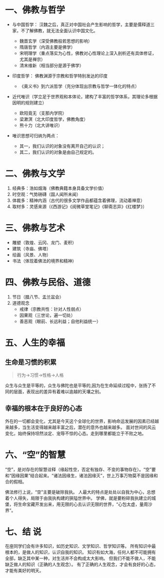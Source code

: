 # 一、佛教与哲学

- 与中国哲学：
  汉魏之后，真正对中国社会产生影响的哲学，主要是儒释道三家，不了解佛教，就无法全面认识中国文化。

  - 魏晋玄学（深受佛教般若思想的影响）
  - 隋唐哲学（内涵主要是佛学）
  - 宋明理学（重点落实为心性，佛教对心性理论上深入剖析还有具体修证，尤其是禅宗）
  - 清末维新（相当部分是源于佛学）

- 印度哲学：
  佛教渊源于宗教和哲学特别发达的印度

  - 《奥义书》到六派哲学（充分体现出宗教与哲学一体化的特点）

- 近代唯识（学立足于世界观和本体论，建构了丰富的哲学体系，其理论多根据因明的规则建立）

  - 欧阳竟无（支那内学院）
  - 梁漱溟（北大印度哲学，佛教角度）
  - 熊十力（北大讲唯识）

- 唯识思想可归纳为两点：
  - 其一，我们认识的对象没有离开自己的认识；
  - 其二，我们认识的对象是由自己规定的。

# 二、佛教与文学

1. 经典多：浩如烟海（佛教典籍本身具备文学价值）
2. 时空观：气势磅礴（国人闻所未闻）
3. 体裁多：精神内涵（古代的很多文学作品都蕴含着佛理，流动着禅意）
4. 取材多：灵感来源（《西游记》《阅微草堂笔记》《聊斋志异》《红楼梦》）

# 三、佛教与艺术

- 雕塑（敦煌、云冈、龙门、麦积）
- 建筑（寺庙、佛塔）
- 绘画（风景、人物）
- 书法（体现着佛法的境界和精神）

# 四、佛教与民俗、道德

1. 节日（腊八节、盂兰盆会）
2. 道德观念
   - 戒律（宗教共性：针对人性弱点）
   - 因果观（三世论，遍一切处）
   - 善恶观（眼前、长远利益；自他利益统一）

# 五、人生的幸福

## 生命是习惯的积累

> 行为->习惯->性格->人格

众生与众生是平等的，众生与佛陀也是平等的,因为在生命延续过程中，张扬了不同的层面，表现出的差异有着难以逾越的天壤之别。

## 幸福的根本在于良好的心态

外在的一切都会变化，尤其是今天这个全球化的世界，影响命运发展的因素已经越来越多，当生活变得越来越丰富之后，潜在的意外也越来越多。
面对世间的风云变化，始终保持坦然淡定、宠辱不惊的心态。走到哪里都能立于不败之地。

# 六、“空”的智慧

“空”，是对存在的智慧诠释（缘起性空，否定有独存、不变的事物存在）。“空”要和“因缘因果”结合起来。“诸法因缘生，诸法因缘灭”，世上万事万物莫不是因缘和合的假相。

佛法修行上说，“空”主要是破除我执。
人最大的特点是处处以自我为中心，总想着个人得失，局限于由我执构建的狭隘世界中。
学佛，就是要粉碎我执建立的城堡，将生命宝藏开发出来，用无限的心去认识无限的世界，“心包太虚，量周沙界”。

# 七、结 说

在座同学们会有许多知识，如历史知识、文学知识、哲学知识等。
所有知识中最根本的，是做人的知识，认识自我的知识。
知识有如大海，任何人都不可能拥有全部，缺乏其中某一种，对生活并不会构成太大影响。
但我们不能不做人，不能缺乏做人的知识（正确的人生观念）。
有了正确的人生观念，才会有良好的心态，才能有美好的明天。

